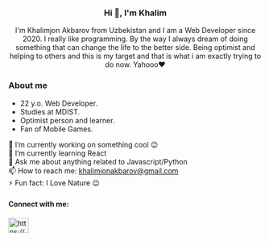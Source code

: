 <h3 align="center">Hi 👋, I'm Khalim</h3>
<p align="center">I'm Khalimjon Akbarov from Uzbekistan and I am a Web Developer since 2020. I really like programming. By the way I always dream of doing something that can change the life to the better side. Being optimist and helping to others and this is my target and that is what i am exactly trying to do now. Yahooo❤️</p>

<h3>About me</h3>
<div>
    <ul>
        <li>22 y.o. Web Developer.</li>
        <li>Studies at MDIST.</li>
        <li>Optimist person and learner.</li>
        <li>Fan of Mobile Games.</li>
    </ul>
</div>

🔭  I’m currently working on something cool 😉<br/>
🌱  I’m currently learning React<br/>
💬  Ask me about anything related to Javascript/Python <br/>
📫  How to reach me: khalimjonakbarov@gmail.com <br/>
⚡  Fun fact: I Love Nature 😉<br/>

<h4 align="left">Connect with me:</h4>
<p align="left">
<a href="https://linkedin.com/in/https://www.linkedin.com/in/khalimjon-akbarov-b7b1a7202" target="blank"><img align="center" src="https://raw.githubusercontent.com/rahuldkjain/github-profile-readme-generator/master/src/images/icons/Social/linked-in-alt.svg" alt="https://www.linkedin.com/in/khalimjon-akbarov-b7b1a7202" height="30" width="40" /></a>








